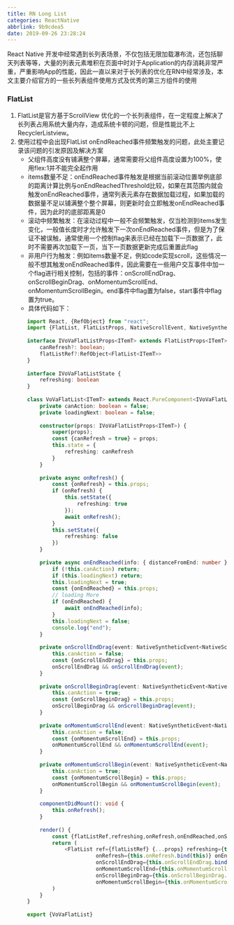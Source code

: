 ```yaml
---
title: RN Long List
categories: ReactNative
abbrlink: 9b9cdea5
date: 2019-09-26 23:28:24
---
```

 React Native 开发中经常遇到长列表场景，不仅包括无限加载瀑布流，还包括聊天列表等等，大量的列表元素堆积在页面中时对于Application的内存消耗非常严重，严重影响App的性能，因此一直以来对于长列表的优化在RN中经常涉及，本文主要介绍官方的一些长列表组件使用方式及优秀的第三方组件的使用

### FlatList
1. FlatList是官方基于ScrollView 优化的一个长列表组件，在一定程度上解决了长列表占用系统大量内存，造成系统卡顿的问题，但是性能比不上RecyclerListview。
2. 使用过程中会出现FlatList onEndReached事件频繁触发的问题，此处主要记录该问题的引发原因及解决方案
    - 父组件高度没有铺满整个屏幕，通常需要将父组件高度设置为100%，使用flex:1并不能完全起作用
    - items数量不足：onEndReached事件触发是根据当前滚动位置举例底部的距离计算比例与onEndReachedThreshold比较，如果在其范围内就会触发onEndReached事件，通常列表元素存在数据加载过程，如果加载的数据量不足以铺满整个整个屏幕，则更新时会立即触发onEndReached事件，因为此时的底部距离是0
    - 滚动中频繁触发：在滚动过程中一般不会频繁触发，仅当检测到items发生变化，一般值长度时才允许触发下一次onEndReached事件，但是为了保证不被误触，通常使用一个控制flag来表示已经在加载下一页数据了，此时不需要再次加载下一页，当下一页数据更新完成后重置此flag
    - 非用户行为触发：例如items数量不足，例如code实现scroll，这些情况一般不想其触发onEndReached事件，因此需要在一些用户交互事件中加一个flag进行相关控制，包括的事件：onScrollEndDrag、onScrollBeginDrag、onMomentumScrollEnd、onMomentumScrollBegin。end事件中flag置为false，start事件中flag置为true。
    - 具体代码如下：
    ```typescript jsx
       import React, {RefObject} from "react";
       import {FlatList, FlatListProps, NativeScrollEvent, NativeSyntheticEvent} from "react-native";
       
       interface IVoVaFlatListProps<ITemT> extends FlatListProps<ITemT> {
           canRefresh?: boolean;
           flatListRef?:RefObject<FlatList<ITemT>>
       }
       
       interface IVoVaFlatListState {
           refreshing: boolean
       }
       
       class VoVaFlatList<ITemT> extends React.PureComponent<IVoVaFlatListProps<ITemT>, IVoVaFlatListState> {
           private canAction: boolean = false;
           private loadingNext: boolean = false;
       
           constructor(props: IVoVaFlatListProps<ITemT>) {
               super(props);
               const {canRefresh = true} = props;
               this.state = {
                   refreshing: canRefresh
               }
           }
       
           private async onRefresh() {
               const {onRefresh} = this.props;
               if (onRefresh) {
                   this.setState({
                       refreshing: true
                   });
                   await onRefresh();
               }
               this.setState({
                   refreshing: false
               })
           }
       
           private async onEndReached(info: { distanceFromEnd: number }) {
               if (!this.canAction) return;
               if (this.loadingNext) return;
               this.loadingNext = true;
               const {onEndReached} = this.props;
               // loading More
               if (onEndReached) {
                   await onEndReached(info);
               }
               this.loadingNext = false;
               console.log("end");
           }
       
           private onScrollEndDrag(event: NativeSyntheticEvent<NativeScrollEvent>) {
               this.canAction = false;
               const {onScrollEndDrag} = this.props;
               onScrollEndDrag && onScrollEndDrag(event);
           }
       
           private onScrollBeginDrag(event: NativeSyntheticEvent<NativeScrollEvent>) {
               this.canAction = true;
               const {onScrollBeginDrag} = this.props;
               onScrollBeginDrag && onScrollBeginDrag(event);
           }
       
           private onMomentumScrollEnd(event: NativeSyntheticEvent<NativeScrollEvent>) {
               this.canAction = false;
               const {onMomentumScrollEnd} = this.props;
               onMomentumScrollEnd && onMomentumScrollEnd(event);
           }
       
           private onMomentumScrollBegin(event: NativeSyntheticEvent<NativeScrollEvent>) {
               this.canAction = true;
               const {onMomentumScrollBegin} = this.props;
               onMomentumScrollBegin && onMomentumScrollBegin(event);
           }
       
           componentDidMount(): void {
               this.onRefresh();
           }
       
           render() {
               const {flatListRef,refreshing,onRefresh,onEndReached,onScrollEndDrag,onMomentumScrollEnd,onScrollBeginDrag,onMomentumScrollBegin,...props} = this.props;
               return (
                   <FlatList ref={flatListRef} {...props} refreshing={this.state.refreshing}
                             onRefresh={this.onRefresh.bind(this)} onEndReached={this.onEndReached.bind(this)}
                             onScrollEndDrag={this.onScrollEndDrag.bind(this)}
                             onMomentumScrollEnd={this.onMomentumScrollEnd.bind(this)}
                             onScrollBeginDrag={this.onScrollBeginDrag.bind(this)}
                             onMomentumScrollBegin={this.onMomentumScrollBegin.bind(this)}/>
               )
           }
       }
       
       export {VoVaFlatList}

    ```
